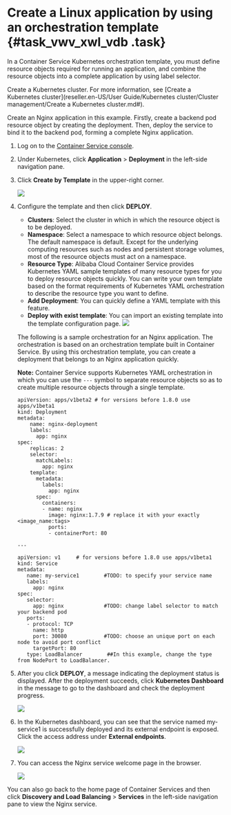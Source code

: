# Create a Linux application by using an orchestration template {#task_vwv_xwl_vdb .task}

In a Container Service Kubernetes orchestration template, you must define resource objects required for running an application, and combine the resource objects into a complete application by using label selector.

Create a Kubernetes cluster. For more information, see [Create a Kubernetes cluster](reseller.en-US/User Guide/Kubernetes cluster/Cluster management/Create a Kubernetes cluster.md#).

Create an Nginx application in this example. Firstly, create a backend pod resource object by creating the deployment. Then, deploy the service to bind it to the backend pod, forming a complete Nginx application.

1.  Log on to the [Container Service console](https://partners-intl.console.aliyun.com/#/cs).
2.  Under Kubernetes, click **Application** \> **Deployment** in the left-side navigation pane.
3.  Click **Create by Template** in the upper-right corner. 

    ![](http://static-aliyun-doc.oss-cn-hangzhou.aliyuncs.com/assets/img/16659/155833878811072_en-US.png)

4.  Configure the template and then click **DEPLOY**. 

    -   **Clusters**: Select the cluster in which in which the resource object is to be deployed.
    -   **Namespace**: Select a namespace to which resource object belongs. The default namespace is default. Except for the underlying computing resources such as nodes and persistent storage volumes, most of the resource objects must act on a namespace.
    -   **Resource Type**: Alibaba Cloud Container Service provides Kubernetes YAML sample templates of many resource types for you to deploy resource objects quickly. You can write your own template based on the format requirements of Kubernetes YAML orchestration to describe the resource type you want to define.
    -   **Add Deployment**: You can quickly define a YAML template with this feature.
    -   **Deploy with exist template**: You can import an existing template into the template configuration page.
    ![](http://static-aliyun-doc.oss-cn-hangzhou.aliyuncs.com/assets/img/16659/155833878811074_en-US.png)

    The following is a sample orchestration for an Nginx application. The orchestration is based on an orchestration template built in Container Service. By using this orchestration template, you can create a deployment that belongs to an Nginx application quickly.

    **Note:** Container Service supports Kubernetes YAML orchestration in which you can use the `---` symbol to separate resource objects so as to create multiple resource objects through a single template.

    ```
    apiVersion: apps/v1beta2 # for versions before 1.8.0 use apps/v1beta1
    kind: Deployment
    metadata:
        name: nginx-deployment
        labels:
          app: nginx
    spec:
        replicas: 2
        selector:
          matchLabels:
            app: nginx
        template:
          metadata:
            labels:
              app: nginx
          spec:
            containers:
            - name: nginx
              image: nginx:1.7.9 # replace it with your exactly <image_name:tags>
              ports:
              - containerPort: 80
    
    ---
    
    apiVersion: v1     # for versions before 1.8.0 use apps/v1beta1
    kind: Service
    metadata:
       name: my-service1        #TODO: to specify your service name
       labels:
         app: nginx
    spec:
       selector:
         app: nginx             #TODO: change label selector to match your backend pod
       ports:
       - protocol: TCP
         name: http
         port: 30080            #TODO: choose an unique port on each node to avoid port conflict
         targetPort: 80
       type: LoadBalancer        ##In this example, change the type from NodePort to LoadBalancer.
    ```

5.  After you click **DEPLOY**, a message indicating the deployment status is displayed. After the deployment succeeds, click **Kubernetes Dashboard** in the message to go to the dashboard and check the deployment progress. 

    ![](http://static-aliyun-doc.oss-cn-hangzhou.aliyuncs.com/assets/img/16659/155833878811075_en-US.png)

6.  In the Kubernetes dashboard, you can see that the service named my-service1 is successfully deployed and its external endpoint is exposed. Click the access address under **External endpoints**. 

    ![](http://static-aliyun-doc.oss-cn-hangzhou.aliyuncs.com/assets/img/16659/155833878811084_en-US.png)

7.  You can access the Nginx service welcome page in the browser. 

    ![](http://static-aliyun-doc.oss-cn-hangzhou.aliyuncs.com/assets/img/16659/155833878811086_en-US.png)


You can also go back to the home page of Container Services and then click **Discovery and Load Balancing** \> **Services** in the left-side navigation pane to view the Nginx service.

